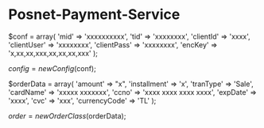 # Posnet-Payment-Service


$conf = array(
    'mid' => 'xxxxxxxxxx',
    'tid' => 'xxxxxxxx',
    'clientId' => 'xxxx',
    'clientUser' => 'xxxxxxxx',
    'clientPass' => 'xxxxxxxx',
    'encKey' => 'x,xx,xx,xxx,xx,xx,xx,xxx'
);

$config = new Config($conf);



$orderData = array(
    'amount' => "x",
    'installment' => 'x',
    'tranType' =>  'Sale',
    'cardName' => 'xxxxx xxxxxxx',
    'ccno' => 'xxxx xxxx xxxx xxxx',
    'expDate' => 'xxxx',
    'cvc' => 'xxx',
    'currencyCode' => 'TL'
);


$order = new OrderClass($orderData);
